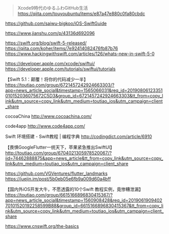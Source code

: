 

>Xcode9時代のゆるふわGitHub生活
https://qiita.com/touyoubuntu/items/e87a47e880c0fa80cbdc

https://github.com/saiwu-bigkoo/iOS-SwiftGuide

https://www.jianshu.com/p/43136d692096

https://swift.org/blog/swift-5-released/
https://qiita.com/koher/items/7e92414082476fb87b76
https://www.hackingwithswift.com/articles/126/whats-new-in-swift-5-0

https://developer.apple.com/xcode/swiftui/
https://developer.apple.com/tutorials/swiftui/tutorials

【Swift 5.1：颠覆！将你的代码减少一半】https://toutiao.com/group/6721457242924663303/?app=news_article_social&timestamp=1565066031&req_id=20190806123351010152036075672C5D3&group_id=6721457242924663303&tt_from=copy_link&utm_source=copy_link&utm_medium=toutiao_ios&utm_campaign=client_share


cocoaChina 
http://www.cocoachina.com/

code4app 
http://www.code4app.com/

Swift 环境搭建 - Swift教程 | 编程字典
http://codingdict.com/article/6910

【畏惧GoogleFlutter一统天下，苹果紧急推出SwiftUI】
http://toutiao.com/group/6704021305978520067/?iid=74462888875&app=news_article&tt_from=copy_link&utm_source=copy_link&utm_medium=toutiao_ios&utm_campaign=client_share

https://github.com/VGVentures/flutter_landmarks
https://juejin.im/post/5b0eb05e6fb9a009d60a4bff


【国内外iOS开发大牛，不愿透露的10个Swift 教程实例，竟惨糟泄漏】https://toutiao.com/group/6615166896830415367/?app=news_article_social&timestamp=1560908428&req_id=201906190940270101520192258599B88&group_id=6615166896830415367&tt_from=copy_link&utm_source=copy_link&utm_medium=toutiao_ios&utm_campaign=client_share

https://www.cnswift.org/the-basics
